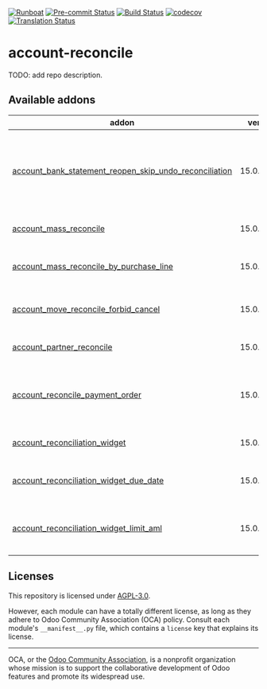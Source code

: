 
[![Runboat](https://img.shields.io/badge/runboat-Try%20me-875A7B.png)](https://runboat.odoo-community.org/builds?repo=OCA/account-reconcile&target_branch=15.0)
[![Pre-commit Status](https://github.com/OCA/account-reconcile/actions/workflows/pre-commit.yml/badge.svg?branch=15.0)](https://github.com/OCA/account-reconcile/actions/workflows/pre-commit.yml?query=branch%3A15.0)
[![Build Status](https://github.com/OCA/account-reconcile/actions/workflows/test.yml/badge.svg?branch=15.0)](https://github.com/OCA/account-reconcile/actions/workflows/test.yml?query=branch%3A15.0)
[![codecov](https://codecov.io/gh/OCA/account-reconcile/branch/15.0/graph/badge.svg)](https://codecov.io/gh/OCA/account-reconcile)
[![Translation Status](https://translation.odoo-community.org/widgets/account-reconcile-15-0/-/svg-badge.svg)](https://translation.odoo-community.org/engage/account-reconcile-15-0/?utm_source=widget)

<!-- /!\ do not modify above this line -->

# account-reconcile

TODO: add repo description.

<!-- /!\ do not modify below this line -->

<!-- prettier-ignore-start -->

[//]: # (addons)

Available addons
----------------
addon | version | maintainers | summary
--- | --- | --- | ---
[account_bank_statement_reopen_skip_undo_reconciliation](account_bank_statement_reopen_skip_undo_reconciliation/) | 15.0.1.0.1 |  | When reopening a bank statement it will respect the reconciled entries.
[account_mass_reconcile](account_mass_reconcile/) | 15.0.1.0.0 |  | Account Mass Reconcile
[account_mass_reconcile_by_purchase_line](account_mass_reconcile_by_purchase_line/) | 15.0.1.0.0 |  | Allows to reconcile based on the PO line
[account_move_reconcile_forbid_cancel](account_move_reconcile_forbid_cancel/) | 15.0.1.0.1 |  | Account Move Reconcile Forbid Cancel
[account_partner_reconcile](account_partner_reconcile/) | 15.0.1.0.0 |  | Account Partner Reconcile
[account_reconcile_payment_order](account_reconcile_payment_order/) | 15.0.1.0.1 | [![pedrobaeza](https://github.com/pedrobaeza.png?size=30px)](https://github.com/pedrobaeza) | Automatically propose all lines generated from payment orders
[account_reconciliation_widget](account_reconciliation_widget/) | 15.0.1.2.11 |  | Account reconciliation widget
[account_reconciliation_widget_due_date](account_reconciliation_widget_due_date/) | 15.0.1.0.1 | [![victoralmau](https://github.com/victoralmau.png?size=30px)](https://github.com/victoralmau) | Account Reconciliation Widget Due Date
[account_reconciliation_widget_limit_aml](account_reconciliation_widget_limit_aml/) | 15.0.1.0.0 |  | Filter all account move lines in reconciliation view

[//]: # (end addons)

<!-- prettier-ignore-end -->

## Licenses

This repository is licensed under [AGPL-3.0](LICENSE).

However, each module can have a totally different license, as long as they adhere to Odoo Community Association (OCA)
policy. Consult each module's `__manifest__.py` file, which contains a `license` key
that explains its license.

----
OCA, or the [Odoo Community Association](http://odoo-community.org/), is a nonprofit
organization whose mission is to support the collaborative development of Odoo features
and promote its widespread use.
